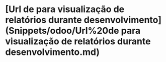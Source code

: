 # \[Url de para visualização de relatórios durante desenvolvimento]\(Snippets/odoo/Url%20de para visualização de relatórios durante desenvolvimento.md)

